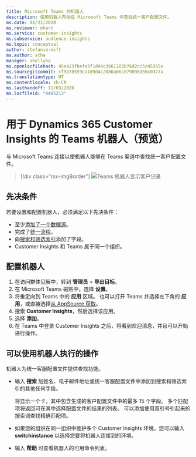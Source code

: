```yaml
---
title: Microsoft Teams 的机器人
description: 使用机器人帮助在 Microsoft Teams 中查找统一客户配置文件。
ms.date: 04/21/2020
ms.reviewer: mhart
ms.service: customer-insights
ms.subservice: audience-insights
ms.topic: conceptual
author: stefanie-msft
ms.author: sthe
manager: shellyha
ms.openlocfilehash: 45ea23fbefe5f1d44c3961183b76d2cc5c45355e
ms.sourcegitcommit: cf9b78559ca189d4c2086a66c879098d56c0377a
ms.translationtype: HT
ms.contentlocale: zh-CN
ms.lasthandoff: 11/03/2020
ms.locfileid: "4405213"
---
```

# <a name="teams-bot-for-dynamics-365-customer-insights-preview"></a>用于 Dynamics 365 Customer Insights 的 Teams 机器人（预览）

与 Microsoft Teams 连接以使机器人能够在 Teams 渠道中查找统一客户配置文件。

> [!div class="mx-imgBorder"]
> ![Teams 机器人显示客户记录](media/teams-bot.png "Teams 机器人显示客户记录")

## <a name="prerequisites"></a>先决条件

若要设置和配置机器人，必须满足以下先决条件：

- 至少[添加了一个数据源](data-sources.md)。
- 完成了[统一流程](data-unification.md)。
- 向[搜索和筛选索引](search-filter-index.md)添加了字段。
- Customer Insights 和 Teams 属于同一个组织。

## <a name="configure-the-bot"></a>配置机器人

1. 在访问群体见解中，转到 **管理员** > **导出目标**。
1. 在 Microsoft Teams 磁贴中，选择 **设置**。
1. 将重定向到 Teams 中的 **应用** 区域。 也可以打开 Teams 并选择左下角的 **应用**，或直接选择[从 AppSource 获取](https://go.microsoft.com/fwlink/?linkid=2124104)。
1. 搜索 **Customer Insights**，然后选择该应用。
1. 选择 **添加**。
1. 在 Teams 中登录 Customer Insights 之后，将看到欢迎消息，并且可以开始进行操作。

## <a name="things-you-can-do-with-the-bot"></a>可以使用机器人执行的操作

机器人为统一客服配置文件提供查找功能。

- 输入 **搜索** 加姓名、电子邮件地址或统一客服配置文件中添加到搜索和筛选索引的其他任何字段。

  将显示一个卡，其中包含生成的客户配置文件中的最多 15 个字段。 多个匹配项将返回可在其中选择配置文件的结果的列表。 可以添加使用双引号引起来的搜索词查找精确匹配项。

- 如果您的组织在同一组织中维护多个 Customer Insights 环境，您可以输入 **switchinstance** 以选择您要将机器人连接到的环境。

- 输入 **帮助** 可查看机器人的可用命令列表。  
